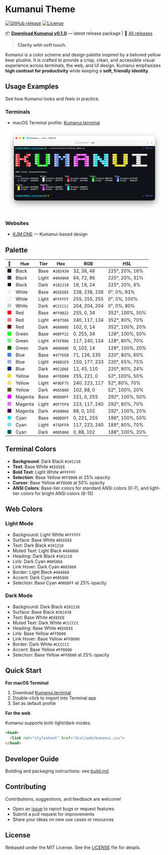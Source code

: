 # Kumanui Theme

[![GitHub release](https://img.shields.io/github/v/release/kjm8/kumanui)](https://github.com/kjm8/kumanui/releases)  [![License](https://img.shields.io/github/license/kjm8/kumanui)](LICENSE)


📦 [**Download Kumanui v0.1.0**](https://github.com/kjm8/kumanui/releases/download/v0.1.0/kumanui-0.1.0.zip) — latest release package | 🔖 [All releases](https://github.com/kjm8/kumanui/releases)


> **Clarity with soft touch.**

Kumanui is a color scheme and design palette inspired by a beloved yellow bear plushie. It is crafted to provide a crisp, clean, and accessible visual experience across terminals, the web, and UI design. Kumanui emphasizes **high contrast for productivity** while keeping a **soft, friendly identity**.


## Usage Examples

See how Kumanui looks and feels in practice.

### Terminals

- macOS Terminal profile: [Kumanui.terminal](dist/macos-terminal/Kumanui.terminal)

![Kumanui theme in macOS Terminal](_assets/screenshots/ss-macos-terminal.png)

### Websites

- [KJM.ONE](https://www.kjm.one/) — Kumanui-based design


## Palette

<!-- BEGIN:COLORS (generated from tokens/colors.yaml) -->
| 🎨 | Hue | Tier | Hex | RGB | HSL |
|---|-----|------|-----|-----|-----|
| <img src="_assets/swatches/202430.svg" width="12" height="12" alt="#202430" /> | Black    | Base  | `#202430` | 32, 36, 48 | 225°, 20%, 16% |
| <img src="_assets/swatches/404860.svg" width="12" height="12" alt="#404860" /> | Black    | Light | `#404860` | 64, 72, 96 | 225°, 20%, 31% |
| <img src="_assets/swatches/101218.svg" width="12" height="12" alt="#101218" /> | Black    | Dark  | `#101218` | 16, 18, 24 | 225°, 20%, 8% |
| <img src="_assets/swatches/EEEEEE.svg" width="12" height="12" alt="#EEEEEE" /> | White    | Base  | `#EEEEEE` | 238, 238, 238 | 0°, 0%, 93% |
| <img src="_assets/swatches/FFFFFF.svg" width="12" height="12" alt="#FFFFFF" /> | White    | Light | `#FFFFFF` | 255, 255, 255 | 0°, 0%, 100% |
| <img src="_assets/swatches/CCCCCC.svg" width="12" height="12" alt="#CCCCCC" /> | White    | Dark  | `#CCCCCC` | 204, 204, 204 | 0°, 0%, 80% |
| <img src="_assets/swatches/FF0022.svg" width="12" height="12" alt="#FF0022" /> | Red      | Base  | `#FF0022` | 255, 0, 34 | 352°, 100%, 50% |
| <img src="_assets/swatches/F07586.svg" width="12" height="12" alt="#F07586" /> | Red      | Light | `#F07586` | 240, 117, 134 | 352°, 80%, 70% |
| <img src="_assets/swatches/66000E.svg" width="12" height="12" alt="#66000E" /> | Red      | Dark  | `#66000E` | 102, 0, 14 | 352°, 100%, 20% |
| <img src="_assets/swatches/00FF22.svg" width="12" height="12" alt="#00FF22" /> | Green    | Base  | `#00FF22` | 0, 255, 34 | 128°, 100%, 50% |
| <img src="_assets/swatches/75F086.svg" width="12" height="12" alt="#75F086" /> | Green    | Light | `#75F086` | 117, 240, 134 | 128°, 80%, 70% |
| <img src="_assets/swatches/00660E.svg" width="12" height="12" alt="#00660E" /> | Green    | Dark  | `#00660E` | 0, 102, 14 | 128°, 100%, 20% |
| <img src="_assets/swatches/477EEB.svg" width="12" height="12" alt="#477EEB" /> | Blue     | Base  | `#477EEB` | 71, 126, 235 | 220°, 80%, 60% |
| <img src="_assets/swatches/96B1E9.svg" width="12" height="12" alt="#96B1E9" /> | Blue     | Light | `#96B1E9` | 150, 177, 233 | 220°, 65%, 75% |
| <img src="_assets/swatches/0C2D6E.svg" width="12" height="12" alt="#0C2D6E" /> | Blue     | Dark  | `#0C2D6E` | 12, 45, 110 | 220°, 80%, 24% |
| <img src="_assets/swatches/FFDD00.svg" width="12" height="12" alt="#FFDD00" /> | Yellow   | Base  | `#FFDD00` | 255, 221, 0 | 52°, 100%, 50% |
| <img src="_assets/swatches/F0DF75.svg" width="12" height="12" alt="#F0DF75" /> | Yellow   | Light | `#F0DF75` | 240, 223, 117 | 52°, 80%, 70% |
| <img src="_assets/swatches/665800.svg" width="12" height="12" alt="#665800" /> | Yellow   | Dark  | `#665800` | 102, 88, 0 | 52°, 100%, 20% |
| <img src="_assets/swatches/DD00FF.svg" width="12" height="12" alt="#DD00FF" /> | Magenta  | Base  | `#DD00FF` | 221, 0, 255 | 292°, 100%, 50% |
| <img src="_assets/swatches/DF75F0.svg" width="12" height="12" alt="#DF75F0" /> | Magenta  | Light | `#DF75F0` | 223, 117, 240 | 292°, 80%, 70% |
| <img src="_assets/swatches/580066.svg" width="12" height="12" alt="#580066" /> | Magenta  | Dark  | `#580066` | 88, 0, 102 | 292°, 100%, 20% |
| <img src="_assets/swatches/00DDFF.svg" width="12" height="12" alt="#00DDFF" /> | Cyan     | Base  | `#00DDFF` | 0, 221, 255 | 188°, 100%, 50% |
| <img src="_assets/swatches/75DFF0.svg" width="12" height="12" alt="#75DFF0" /> | Cyan     | Light | `#75DFF0` | 117, 223, 240 | 188°, 80%, 70% |
| <img src="_assets/swatches/005866.svg" width="12" height="12" alt="#005866" /> | Cyan     | Dark  | `#005866` | 0, 88, 102 | 188°, 100%, 20% |
<!-- END:COLORS -->


## Terminal Colors

<!-- BEGIN:TERMINAL (generated from tokens/colors.yaml) -->
- **Background**: Dark Black `#101218`
- **Text**: Base White `#EEEEEE`
- **Bold Text**: Light White `#FFFFFF`
- **Selection**: Base Yellow `#FFDD00` at 25% opacity
- **Cursor**: Base Yellow `#FFDD00` at 50% opacity
- **ANSI Colors**: Base-tier colors for standard ANSI colors (0-7), and light-tier colors for bright ANSI colors (8-15)
<!-- END:TERMINAL -->


## Web Colors

<!-- BEGIN:WEB (generated from tokens/colors.yaml) -->
### Light Mode
- Background: Light White `#FFFFFF`
- Surface: Base White `#EEEEEE`
- Text: Dark Black `#101218`
- Muted Text: Light Black `#404860`
- Heading: Dark Black `#101218`
- Link: Dark Cyan `#005866`
- Link Hover: Dark Cyan `#005866`
- Border: Light Black `#404860`
- Accent: Dark Cyan `#005866`
- Selection: Base Cyan `#00DDFF` at 25% opacity

### Dark Mode
- Background: Dark Black `#101218`
- Surface: Base Black `#202430`
- Text: Base White `#EEEEEE`
- Muted Text: Dark White `#CCCCCC`
- Heading: Base White `#EEEEEE`
- Link: Base Yellow `#FFDD00`
- Link Hover: Base Yellow `#FFDD00`
- Border: Dark White `#CCCCCC`
- Accent: Base Yellow `#FFDD00`
- Selection: Base Yellow `#FFDD00` at 25% opacity
<!-- END:WEB -->


## Quick Start

**For macOS Terminal**

1. Download [Kumanui.terminal](dist/macos-terminal/Kumanui.terminal)
2. Double-click to import into Terminal.app
3. Set as default profile

**For the web**  

Kumanui supports both light/dark modes.

```html
<head>
  <link rel="stylesheet" href="dist/web/kumanui.css">
</head>
```


## Developer Guide

Building and packaging instructions: see [build.md](build.md).


## Contributing

Contributions, suggestions, and feedback are welcome!  
- Open an [issue](https://github.com/kjm8/kumanui/issues) to report bugs or request features
- Submit a pull request for improvements
- Share your ideas on new use cases or resources


## License

Released under the MIT License. See the [LICENSE](LICENSE) file for details.
